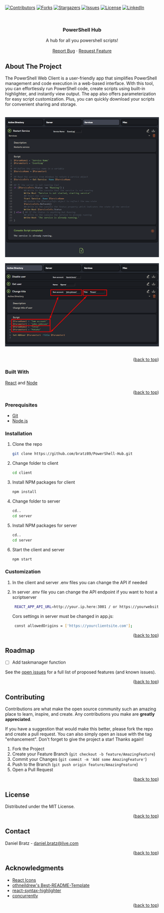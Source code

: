 <a name="readme-top"></a> 
[![Contributors][contributors-shield]][contributors-url]
[![Forks][forks-shield]][forks-url]
[![Stargazers][stars-shield]][stars-url]
[![Issues][issues-shield]][issues-url]
[![License][license-shield]][license-url]
[![LinkedIn][linkedin-shield]][linkedin-url]
 
<br />
<div align="center">
  <a href="https://github.com/Bratz89/PowerShell-Hub"> 
  </a>

  <h3 align="center">PowerShell Hub</h3>

  <p align="center">
    A hub for all you powershell scripts!
    <br />  
    <br /> 
    <a href="https://github.com/bratz89/PowerShell-Hub/issues">Report Bug</a>
    ·
    <a href="https://github.com/bratz89/PowerShell-Hub/issues">Request Feature</a>
  </p>
</div>
 
## About The Project
The PowerShell Web Client is a user-friendly app that simplifies PowerShell management and code execution in a web-based interface. With this tool, you can effortlessly run PowerShell code, create scripts using built-in highlighter, and instantly view output. The app also offers parameterization for easy script customization. Plus, you can quickly download your scripts for convenient sharing and storage.  
   <br />
   <br /> 
[![PSH][product-screenshot]](https://github.com/Bratz89/PowerShell-Hub/blob/main/images/ss.png) 
  <br />
  <br />
[![PSH][product-screenshot1]](https://github.com/Bratz89/PowerShell-Hub/blob/main/images/ss1.png) 
  <br />
  <br />
<p align="right">(<a href="#readme-top">back to top</a>)</p>

 
### Built With
  
[React][React-url] and [Node][Node-url] 
<p align="right">(<a href="#readme-top">back to top</a>)</p>
 
### Prerequisites
* [Git](https://git-scm.com/)
* [Node.js](https://nodejs.org/)

### Installation
1. Clone the repo
   ```sh
   git clone https://github.com/bratz89/PowerShell-Hub.git
   ```
2. Change folder to client
   ```sh
   cd client
   ```
3. Install NPM packages for client
   ```sh
   npm install
   ```
4. Change folder to server
   ```sh
   cd.. 
   cd server
   ```
5. Install NPM packages for server
   ```sh
   cd.. 
   cd server
   ```
6. Start the client and server
   ```sh
   npm start
   ```
 
### Customization 
1. In the client and server .env files you can change the API if needed
 
2. In server .env file you can change the API endpoint if you want to host a scriptserver
   ```sh
    REACT_APP_API_URL=http://your.ip.here:3001 / or https://yourwebsitehere.com
   ```

   Cors settings in server must be changed in app.js:
    ```sh
     const allowedOrigins = ['https://yourclientsite.com'];
    ``` 

<p align="right">(<a href="#readme-top">back to top</a>)</p>


## Roadmap
- [ ] Add taskmanager function

See the [open issues](https://github.com/bratz89/PowerShell-Hub/issues) for a full list of proposed features (and known issues). 
<p align="right">(<a href="#readme-top">back to top</a>)</p>
 
## Contributing

Contributions are what make the open source community such an amazing place to learn, inspire, and create. Any contributions you make are **greatly appreciated**.

If you have a suggestion that would make this better, please fork the repo and create a pull request. You can also simply open an issue with the tag "enhancement".
Don't forget to give the project a star! Thanks again!

1. Fork the Project
2. Create your Feature Branch (`git checkout -b feature/AmazingFeature`)
3. Commit your Changes (`git commit -m 'Add some AmazingFeature'`)
4. Push to the Branch (`git push origin feature/AmazingFeature`)
5. Open a Pull Request 
<p align="right">(<a href="#readme-top">back to top</a>)</p>
 
## License 
Distributed under the MIT License.  
<p align="right">(<a href="#readme-top">back to top</a>)</p>
 
## Contact 
Daniel Bratz - daniel.bratz@live.com  
<p align="right">(<a href="#readme-top">back to top</a>)</p>
 
## Acknowledgments 
* [React Icons](https://react-icons.github.io/react-icons/search)
* [othneildrew's Best-README-Template](https://github.com/othneildrew/Best-README-Template)
* [react-syntax-highlighter](https://github.com/react-syntax-highlighter/react-syntax-highlighter)
* [concurrently](https://www.npmjs.com/package/concurrently)

<p align="right">(<a href="#readme-top">back to top</a>)</p>
 
[contributors-shield]: https://img.shields.io/github/contributors/bratz89/PowerShell-Hub.svg?style=for-the-badge
[contributors-url]: https://github.com/bratz89/PowerShell-Hub/graphs/contributors
[forks-shield]: https://img.shields.io/github/forks/bratz89/PowerShell-Hub.svg?style=for-the-badge
[forks-url]: https://github.com/bratz89/PowerShell-Hub/network/members
[stars-shield]: https://img.shields.io/github/stars/bratz89/PowerShell-Hub.svg?style=for-the-badge
[stars-url]: https://github.com/bratz89/PowerShell-Hub/stargazers
[issues-shield]: https://img.shields.io/github/issues/bratz89/PowerShell-Hub.svg?style=for-the-badge
[issues-url]: https://github.com/bratz89/PowerShell-Hub/issues
[license-shield]: https://img.shields.io/github/license/bratz89/PowerShell-Hub.svg?style=for-the-badge
[license-url]:  https://github.com/Bratz89/PowerShell-Hub/blob/main/LICENSE
[linkedin-shield]: https://img.shields.io/badge/-LinkedIn-black.svg?style=for-the-badge&logo=linkedin&colorB=555
[linkedin-url]: https://www.linkedin.com/in/daniel-bratz-7959b722a/
[product-screenshot]:  /images/ss.png
[product-screenshot1]:  /images/ss1.png
[React-url]: https://reactjs.org/
[Node-url]: https://nodejs.org/ 
